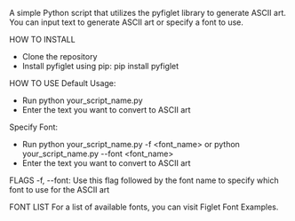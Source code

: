 

A simple Python script that utilizes the pyfiglet library to generate ASCII art. You can input text to generate ASCII art or specify a font to use.

HOW TO INSTALL
- Clone the repository
- Install pyfiglet using pip: pip install pyfiglet

HOW TO USE
Default Usage:
- Run python your_script_name.py
- Enter the text you want to convert to ASCII art

Specify Font:
- Run python your_script_name.py -f <font_name> or python your_script_name.py --font <font_name>
- Enter the text you want to convert to ASCII art

FLAGS
-f, --font: Use this flag followed by the font name to specify which font to use for the ASCII art

FONT LIST
For a list of available fonts, you can visit Figlet Font Examples.
